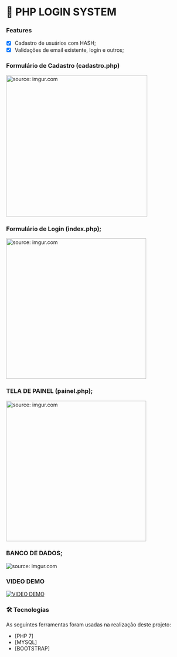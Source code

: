 # 🔴 PHP LOGIN SYSTEM


### Features

- [x] Cadastro de usuários com HASH;
- [x] Validações de email existente, login e outros;

### Formulário de Cadastro (cadastro.php)
   <img with="600" height="385" src="https://imgur.com/0kkXdGW.png" title="source: imgur.com" />

### Formulário de Login  (index.php);

   <img with="596" height="382" src="https://imgur.com/7nnZFyC.png" title="source: imgur.com" />
   
### TELA DE PAINEL (painel.php);

<img with="596" height="382" src="https://imgur.com/Aw4tVTT.png" title="source: imgur.com" />
    
### BANCO DE DADOS;

   <img src="https://imgur.com/flvADYs.png" title="source: imgur.com" />
   
### VIDEO DEMO

[![VIDEO DEMO](https://user-images.githubusercontent.com/61328786/120248899-5a697e00-c24f-11eb-97e4-9d3019c425d9.png)](https://www.youtube.com/watch?v=FTP9JzuTZBs)
    
### 🛠 Tecnologias

As seguintes ferramentas foram usadas na realização deste projeto:

- [PHP 7]
- [MYSQL]
- [BOOTSTRAP]

